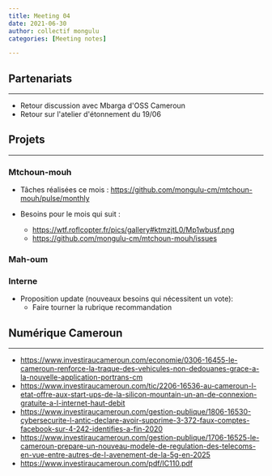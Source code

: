 ```yaml
---
title: Meeting 04
date: 2021-06-30
author: collectif mongulu
categories: [Meeting notes]

---
```


## Partenariats
---

- Retour discussion avec Mbarga d'OSS Cameroun
- Retour sur l'atelier d'étonnement du 19/06


## Projets
---

### Mtchoun-mouh

- Tâches réalisées ce mois : <https://github.com/mongulu-cm/mtchoun-mouh/pulse/monthly>

- Besoins pour le mois qui suit :
  - <https://wtf.roflcopter.fr/pics/gallery#ktmzjtL0/Mp1wbusf.png>
  - <https://github.com/mongulu-cm/mtchoun-mouh/issues>

### Mah-oum

### Interne

- Proposition update (nouveaux besoins qui nécessitent un vote):
    - Faire tourner la rubrique recommandation

## Numérique Cameroun
---

- <https://www.investiraucameroun.com/economie/0306-16455-le-cameroun-renforce-la-traque-des-vehicules-non-dedouanes-grace-a-la-nouvelle-application-portrans-cm>
- <https://www.investiraucameroun.com/tic/2206-16536-au-cameroun-l-etat-offre-aux-start-ups-de-la-silicon-mountain-un-an-de-connexion-gratuite-a-l-internet-haut-debit>
- <https://www.investiraucameroun.com/gestion-publique/1806-16530-cybersecurite-l-antic-declare-avoir-supprime-3-372-faux-comptes-facebook-sur-4-242-identifies-a-fin-2020>
- <https://www.investiraucameroun.com/gestion-publique/1706-16525-le-cameroun-prepare-un-nouveau-modele-de-regulation-des-telecoms-en-vue-entre-autres-de-l-avenement-de-la-5g-en-2025>
- <https://www.investiraucameroun.com/pdf/IC110.pdf>
